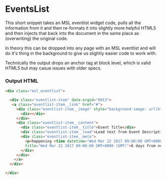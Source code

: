 # EventsList
This short snippet takes an MSL eventlist widget code, pulls all the information from it and then re-formats it into slightly more helpful HTML5 and then injects that back into the document in the same place as (overwriting) the original code.

In theory this can be dropped into any page with an MSL eventlist and will do it's thing in the background to give us slightly easier code to work with.

Technically the output drops an anchor tag at block level, which is valid HTML5 but may casue issues with older specs.

### Output HTML

```html
<div class="msl_eventlist">

  <div class="eventlist-item" data-orgid="6013">
   <a class="eventlist-item__link" href="#">
     <div class="eventlist-item__image" style="background-image: url(https://link.to/image.jpg)">
       <div></div>
     </div>
     <div class="eventlist-item__content">
       <div class="eventlist-item__title">Event Title</div>
       <div class="eventlist-item__lead">Lead text from Event Description.</div>
       <div class="eventlist-item__meta">
         <p>happening <time datetime="Wed Mar 22 2017 09:00:00 GMT+0000 (GMT)"
         title="Wed Mar 22 2017 09:00:00 GMT+0000 (GMT)">6 days from now</time></p>
       </div>
     </div>
    </a>
  </div>

</div>
```
